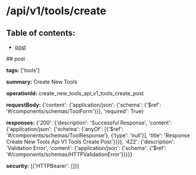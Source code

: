 # /api/v1/tools/create

## Table of contents:
- [post](#post)

<a name="post" />
## post

**tags:** ['tools']

**summary:** Create New Tools

**operationId:** create_new_tools_api_v1_tools_create_post

**requestBody:** {'content': {'application/json': {'schema': {'$ref': '#/components/schemas/ToolForm'}}}, 'required': True}

**responses:** {'200': {'description': 'Successful Response', 'content': {'application/json': {'schema': {'anyOf': [{'$ref': '#/components/schemas/ToolResponse'}, {'type': 'null'}], 'title': 'Response Create New Tools Api V1 Tools Create Post'}}}}, '422': {'description': 'Validation Error', 'content': {'application/json': {'schema': {'$ref': '#/components/schemas/HTTPValidationError'}}}}}

**security:** [{'HTTPBearer': []}]


